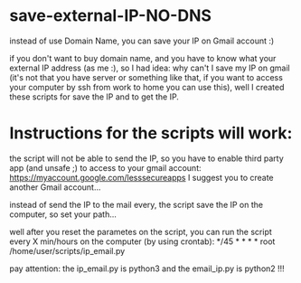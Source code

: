 # save-external-IP-NO-DNS
instead of use Domain Name, you can save your IP on Gmail account :)

if you don't want to buy domain name, and you have to know what your external IP address (as me :),
so I had idea: why can't I save my IP on gmail (it's not that you have server or something like that, if you want to access your computer by ssh from work to home you can use this), well I created these scripts for save the IP and to get the IP.

# Instructions for the scripts will work:
the script will not be able to send the IP, so you have to enable third party app (and unsafe ;) to access to your gmail account: https://myaccount.google.com/lesssecureapps
I suggest you to create another Gmail account...

instead of send the IP to the mail every, the script save the IP on the computer, so set your path...

well after you reset the parametes on the script, you can run the script every X min/hours on the computer (by using crontab):
*/45 *    * * * root    /home/user/scripts/ip_email.py

pay attention: the ip_email.py is python3 and the email_ip.py is python2 !!!
